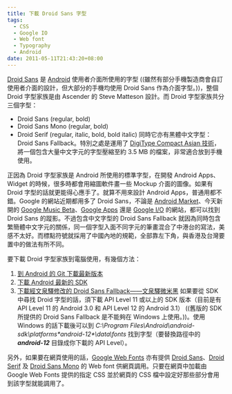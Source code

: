 ```yaml
---
title: 下載 Droid Sans 字型
tags:
  - CSS
  - Google IO
  - Web font
  - Typography
  - Android
date: 2011-05-11T21:43:20+08:00
---
```


[Droid Sans](http://www.droidfonts.com/) 是 [Android](http://www.android.com/) 使用者介面所使用的字型 ((雖然有部分手機製造商會自訂使用者介面的設計，但大部分的手機均使用 Droid Sans 作為介面字型。))，整個 Droid 字型家族是由 Ascender 的 Steve Matteson 設計。而 Droid 字型家族共分三個字型：

* Droid Sans (regular, bold)
* Droid Sans Mono (regular, bold)
* Droid Serif (regular, italic, bold, bold italic)
同時它亦有黑體中文字型：Droid Sans Fallback。特別之處是運用了 [DigiType Compact Asian 技術](http://www.ascendercorp.com/developers/displays/digitype/)，將一個包含大量中文字元的字型壓縮至約 3.5 MB 的檔案，非常適合放到手機使用。

正因為 Droid 字型家族是 Android 所使用的標準字型，在開發 Android Apps、Widget 的時候，很多時都會用縮圖軟件畫一些 Mockup 介面的圖像。如果有 Droid 字型的話就更能得心應手了。就算不用來設計 Android Apps，普通用都不錯。Google 的網站近期都用多了 Droid Sans，不論是 [Android Market](https://market.android.com/)、今天新開的 [Google Music Beta](http://music.google.com/)、[Google Apps](http://www.google.com/apps/) 還是 [Google I/O](http://www.google.com/events/io/2011/) 的網站，都可以找到 Droid Sans 的蹤影。不過包含中文字型的 Droid Sans Fallback 就因為同時包含繁簡體中文字元的關係，同一個字型入面不同字元的筆畫混合了中港台的寫法，美感不太好。而標點符號就採用了中國內地的規範，全部靠左下角，與香港及台灣要置中的做法有所不同。

要下載 Droid 字型家族到電腦使用，有幾個方法：

1. [到 Android 的 Git 下載最新版本](http://android.git.kernel.org/?p=platform/frameworks/base.git;a=tree;f=data/fonts;hb=HEAD)
2. [下載 Android 最新的 SDK](http://developer.android.com/sdk/index.html)
3. [下載經文泉驛修改的 Droid Sans Fallback——文泉驛微米黑](http://wenq.org/index.cgi?MicroHei)
如果要從 SDK 中尋找 Droid 字型的話，須下載 API Level 11 或以上的 SDK 版本（目前是有 API Level 11 的 Android 3.0 和 API Level 12 的 Android 3.1） ((舊版的 SDK 所提供的 Droid Sans Fallback 是不能夠在 Windows 上使用。))。使用 Windows 的話下載後可以到 _C:\Program Files\Android\android-sdk\platforms\**android-12**\data\fonts_ 找到字型（要替換路徑中的 _**android-12**_ 目錄成你下載的 API Level）。

另外，如果要在網頁使用的話，[Google Web Fonts](http://www.google.com/webfonts/) 亦有提供 [Droid Sans](http://www.google.com/webfonts/family?family=Droid+Sans)、[Droid Serif](http://www.google.com/webfonts/family?family=Droid+Serif) 及 [Droid Sans Mono](http://www.google.com/webfonts/family?family=Droid+Sans+Mono) 的 Web font 供網頁調用。只要在網頁中加載由 Google Web Fonts 提供的指定 CSS 並於網頁的 CSS 檔中設定好那些部分會用到該字型就能調用了。
